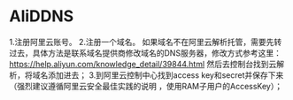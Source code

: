 # AliDDNS
1.注册阿里云账号。
         2.注册一个域名。
如果域名不在阿里云解析托管，需要先转过去，具体方法是联系域名提供商修改域名的DNS服务器，修改方式参考这里：https://help.aliyun.com/knowledge_detail/39844.html
然后去控制台找到云解析，将域名添加进去；
        3.到阿里云控制中心找到access key和secret并保存下来（强烈建议遵循阿里云安全最佳实践的说明 ，使用RAM子用户的AccessKey）；

